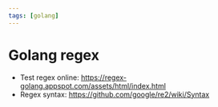 ```yaml
---
tags: [golang]
---
```


# Golang regex

* Test regex online:  https://regex-golang.appspot.com/assets/html/index.html
* Regex syntax: https://github.com/google/re2/wiki/Syntax
